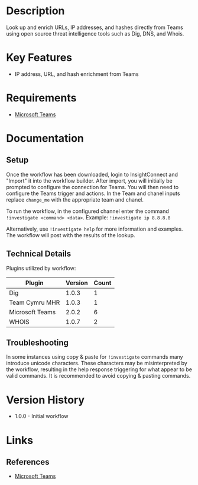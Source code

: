 # Description

Look up and enrich URLs, IP addresses, and hashes directly from Teams using open source threat intelligence tools
such as Dig, DNS, and Whois.

# Key Features

* IP address, URL, and hash enrichment from Teams

# Requirements

* [Microsoft Teams](https://insightconnect.help.rapid7.com/docs/microsoft-teams)

# Documentation

## Setup

Once the workflow has been downloaded, login to InsightConnect and "Import" it into the workflow builder.
After import, you will initially be prompted to configure the connection for Teams.
You will then need to configure the Teams trigger and actions.
In the Team and chanel inputs replace `change_me` with the appropriate team and chanel.

To run the workflow, in the configured channel  enter the command `!investigate <command> <data>`.
 Example: `!investigate ip 8.8.8.8`

Alternatively, use `!investigate help` for more information and examples. The workflow will post with the results of the lookup.

## Technical Details

Plugins utilized by workflow:

|Plugin|Version|Count|
|----|----|--------|
|Dig|1.0.3|1|
|Team Cymru MHR|1.0.3|1|
|Microsoft Teams|2.0.2|6|
|WHOIS|1.0.7|2|

## Troubleshooting

In some instances using copy & paste for `!investigate` commands many introduce unicode characters.
These characters may be misinterpreted by the workflow, resulting in the help response triggering for
what appear to be valid commands. It is recommended to avoid copying & pasting commands.

# Version History

* 1.0.0 - Initial workflow

# Links

## References

* [Microsoft Teams](https://teams.microsoft.com)
